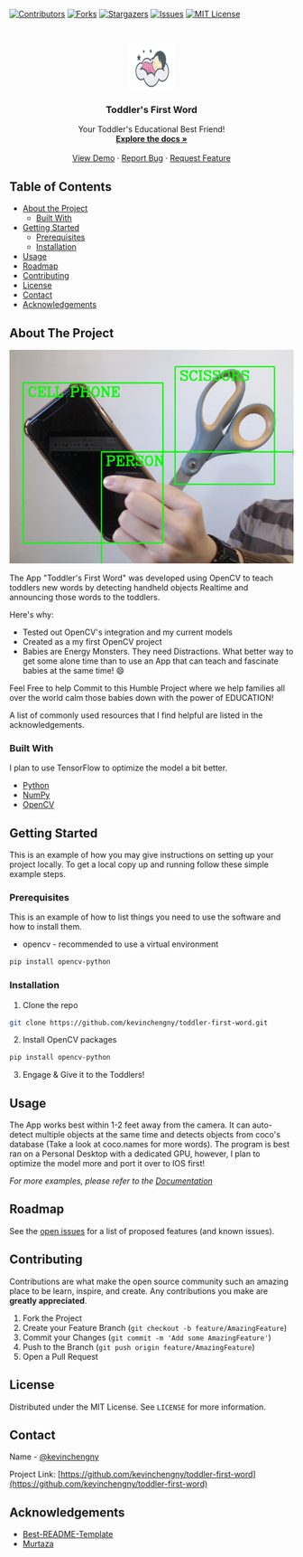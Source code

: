 <!--
*** Thanks for checking out this README Template. If you have a suggestion that would
*** make this better, please fork the repo and create a pull request or simply open
*** an issue with the tag "enhancement".
*** Thanks again! Now go create something AMAZING! :D
-->





<!-- PROJECT SHIELDS -->
<!--
*** I'm using markdown "reference style" links for readability.
*** Reference links are enclosed in brackets [ ] instead of parentheses ( ).
*** See the bottom of this document for the declaration of the reference variables
*** for contributors-url, forks-url, etc. This is an optional, concise syntax you may use.
*** https://www.markdownguide.org/basic-syntax/#reference-style-links
-->
[![Contributors][contributors-shield]][contributors-url]
[![Forks][forks-shield]][forks-url]
[![Stargazers][stars-shield]][stars-url]
[![Issues][issues-shield]][issues-url]
[![MIT License][license-shield]][license-url]



<!-- PROJECT LOGO -->
<br />
<p align="center">
  <a href="https://github.com/kevinchengny/toddler-first-word">
    <img src="images/logo-baby.png" alt="Logo" width="80" height="80">
  </a>

  <h3 align="center">Toddler's First Word</h3>

  <p align="center">
    Your Toddler's Educational Best Friend!
    <br />
    <a href="https://github.com/kevinchengny/toddler-first-word"><strong>Explore the docs »</strong></a>
    <br />
    <br />
    <a href="https://github.com/kevinchengny/toddler-first-word">View Demo</a>
    ·
    <a href="https://github.com/kevinchengny/toddler-first-word/issues">Report Bug</a>
    ·
    <a href="https://github.com/kevinchengny/toddler-first-word/issues">Request Feature</a>
  </p>
</p>



<!-- TABLE OF CONTENTS -->
## Table of Contents

* [About the Project](#about-the-project)
  * [Built With](#built-with)
* [Getting Started](#getting-started)
  * [Prerequisites](#prerequisites)
  * [Installation](#installation)
* [Usage](#usage)
* [Roadmap](#roadmap)
* [Contributing](#contributing)
* [License](#license)
* [Contact](#contact)
* [Acknowledgements](#acknowledgements)



<!-- ABOUT THE PROJECT -->
## About The Project

[![Product Name Screen Shot][product-screenshot]](https://example.com)

The App "Toddler's First Word" was developed using OpenCV to teach toddlers new words by detecting handheld objects Realtime and announcing those words to the toddlers. 

Here's why:
* Tested out OpenCV's integration and my current models
* Created as a my first OpenCV project
* Babies are Energy Monsters. They need Distractions. What better way to get some alone time than to use an App that can teach and fascinate babies at the same time! :smile:

Feel Free to help Commit to this Humble Project where we help families all over the world calm those babies down with the power of EDUCATION!

A list of commonly used resources that I find helpful are listed in the acknowledgements.

### Built With
I plan to use TensorFlow to optimize the model a bit better.
* [Python](https://www.python.org/)
* [NumPy](https://numpy.org/)
* [OpenCV](https://opencv.org/)



<!-- GETTING STARTED -->
## Getting Started

This is an example of how you may give instructions on setting up your project locally.
To get a local copy up and running follow these simple example steps.

### Prerequisites

This is an example of how to list things you need to use the software and how to install them.
* opencv - recommended to use a virtual environment
```sh
pip install opencv-python
```

### Installation

1. Clone the repo
```sh
git clone https://github.com/kevinchengny/toddler-first-word.git
```
2. Install OpenCV packages
```sh
pip install opencv-python
```
3. Engage & Give it to the Toddlers!





<!-- USAGE EXAMPLES -->
## Usage

The App works best within 1-2 feet away from the camera. It can auto-detect multiple objects at the same time and detects objects from coco's database (Take a look at coco.names for more words). The program is best ran on a Personal Desktop with a dedicated GPU, however, I plan to optimize the model more and port it over to IOS first!

_For more examples, please refer to the [Documentation](https://opencv.org/)_



<!-- ROADMAP -->
## Roadmap

See the [open issues](https://github.com/kevinchengny/toddler-first-word/issues) for a list of proposed features (and known issues).



<!-- CONTRIBUTING -->
## Contributing

Contributions are what make the open source community such an amazing place to be learn, inspire, and create. Any contributions you make are **greatly appreciated**.

1. Fork the Project
2. Create your Feature Branch (`git checkout -b feature/AmazingFeature`)
3. Commit your Changes (`git commit -m 'Add some AmazingFeature'`)
4. Push to the Branch (`git push origin feature/AmazingFeature`)
5. Open a Pull Request



<!-- LICENSE -->
## License

Distributed under the MIT License. See `LICENSE` for more information.



<!-- CONTACT -->
## Contact

Name - [@kevinchengny](https://twitter.com/kevinchengny)

Project Link: [https://github.com/kevinchengny/toddler-first-word](https://github.com/kevinchengny/toddler-first-word)



<!-- ACKNOWLEDGEMENTS -->
## Acknowledgements
* [Best-README-Template](https://github.com/kevinchengny/Best-README-Template)
* [Murtaza](https://www.youtube.com/watch?v=HXDD7-EnGBY)






<!-- MARKDOWN LINKS & IMAGES -->
<!-- https://www.markdownguide.org/basic-syntax/#reference-style-links -->
[contributors-shield]: https://img.shields.io/github/issues/kevinchengny/toddler-first-word
[contributors-url]: https://github.com/kevinchengny/toddler-first-word/graphs/contributors
[forks-shield]: https://img.shields.io/github/forks/kevinchengny/toddler-first-word
[forks-url]: https://github.com/kevinchengny/toddler-first-word/network/members
[stars-shield]: https://img.shields.io/github/stars/kevinchengny/toddler-first-word
[stars-url]: https://github.com/kevinchengny/toddler-first-word/stargazers
[issues-shield]: https://img.shields.io/github/issues/kevinchengny/
[issues-url]: https://github.com/kevinchengny/toddler-first-word/issues
[license-shield]: https://img.shields.io/github/license/kevinchengny/toddler-first-word
[license-url]: https://github.com/kevinchengny/toddler-first-word/blob/master/LICENSE.txt
[product-screenshot]: images/sample.png
